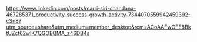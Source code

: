 https://www.linkedin.com/posts/marri-siri-chandana-467285371_productivity-success-growth-activity-7344070559942459392-cSn8?utm_source=share&utm_medium=member_desktop&rcm=ACoAAFwOFE8BktUZct62wlK7QGOEQMA_z46DB4s
